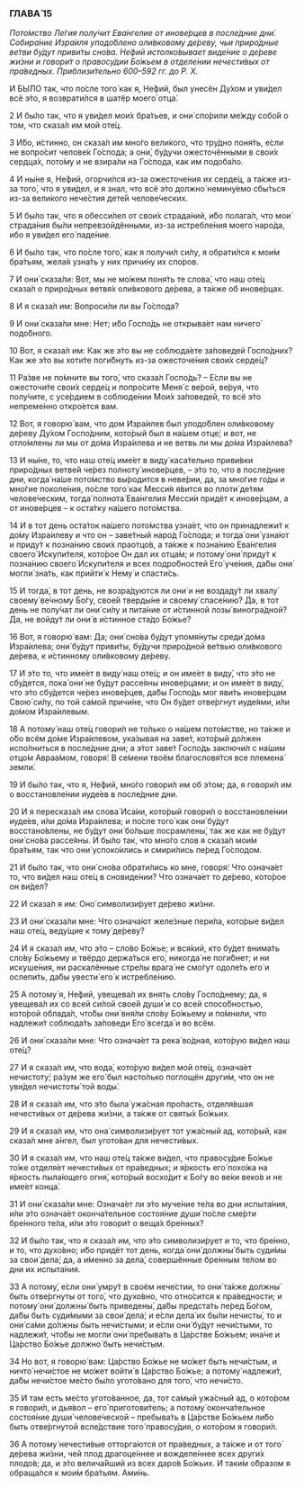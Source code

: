 ### ГЛАВА́ 15

_Пото́мство Ле́гия полу́чит Ева́нгелие от инове́рцев в после́дние дни́. Собира́ние Изра́иля уподо́блено оли́вковому де́реву, чьи приро́дные ве́тви бу́дут приви́ты сно́ва. Не́фий истолко́вывает виде́ние о де́реве жи́зни и говори́т о правосу́дии Бо́жьем в отделе́нии нечести́вых от пра́ведных. Приблизи́тельно 600–592 гг. до Р. Х._

И БЫ́ЛО так, что по́сле того́ как я, Не́фий, был унесён Ду́хом и уви́дел всё э́то, я возврати́лся в шатёр моего́ отца́.

2 И бы́ло так, что я уви́дел мои́х бра́тьев, и они́ спо́рили ме́жду собо́й о том, что сказа́л им мой оте́ц.

3 И́бо, и́стинно, он сказа́л им мно́го вели́кого, что тру́дно поня́ть, е́сли не вопро́сит челове́к Го́спода; а они́, бу́дучи ожесточёнными в свои́х сердца́х, пото́му и не взира́ли на Го́спода, как им подоба́ло.

4 И ны́не я, Не́фий, огорчи́лся из-за ожесточе́ния их серде́ц, а та́кже из-за того́, что я уви́дел, и я знал, что всё э́то должно́ немину́емо сбы́ться из-за вели́кого нече́стия дете́й челове́ческих.

5 И бы́ло так, что я обесси́лел от свои́х страда́ний, и́бо полага́л, что мои́ страда́ния бы́ли непревзойдёнными, из-за истребле́ния моего́ наро́да, ибо я уви́дел его́ паде́ние.

6 И бы́ло так, что по́сле того́, как я получи́л си́лу, я обрати́лся к мои́м бра́тьям, жела́я узна́ть у них причи́ну их спо́ров.

7 И они́ сказа́ли: Вот, мы не мо́жем поня́ть те слова́, что наш оте́ц сказа́л о приро́дных ветвя́х оли́вкового де́рева, а та́кже об инове́рцах.

8 И я сказа́л им: Вопроси́ли ли вы Го́спода?

9 И они́ сказа́ли мне: Нет; и́бо Госпо́дь не открыва́ет нам ничего́ подо́бного.

10 Вот, я сказа́л им: Как же э́то вы не соблюда́ете за́поведей Госпо́дних? Как же э́то вы хоти́те поги́бнуть из-за ожесточе́ния свои́х серде́ц?

11 Ра́зве не по́мните вы того́, что сказа́л Госпо́дь? – Е́сли вы не ожесточи́те свои́х серде́ц и попро́сите Меня́ с ве́рой, ве́руя, что полу́чите, с усе́рдием в соблюде́нии Мои́х за́поведей, то всё э́то непреме́нно откро́ется вам.

12 Вот, я говорю́ вам, что дом Изра́илев был уподо́блен оли́вковому де́реву Ду́хом Госпо́дним, кото́рый был в на́шем отце́; и вот, не отло́млены ли мы от до́ма Изра́илева и не ветвь ли мы до́ма Изра́илева?

13 И ны́не, то, что наш оте́ц име́ет в виду́ каса́тельно приви́вки приро́дных ветве́й че́рез полноту́ инове́рцев, – э́то то, что в после́дние дни, когда́ на́ше пото́мство вы́родится в неве́рии, да, за мно́гие го́ды и мно́гие поколе́ния, по́сле того́ как Месси́я я́вится во плоти́ де́тям челове́ческим, тогда́ полнота́ Ева́нгелия Месси́и придёт к инове́рцам, а от инове́рцев – к оста́тку на́шего пото́мства.

14 И в тот день оста́ток на́шего пото́мства узна́ет, что он принадлежи́т к до́му Изра́илеву и что он – заве́тный наро́д Го́спода; и тогда́ они́ узна́ют и приду́т к позна́нию свои́х праотцо́в, а та́кже к позна́нию Ева́нгелия своего́ Искупи́теля, кото́рое Он дал их отца́м; и потому́ они́ приду́т к позна́нию своего́ Искупи́теля и всех подро́бностей Его́ уче́ния, да́бы они́ могли́ зна́ть, как прийти́ к Нему́ и спасти́сь.

15 И тогда́, в тот день, не возра́дуются ли они́ и не воздаду́т ли хвалу́ своему́ ве́чному Бо́гу, свое́й тверды́не и своему́ спасе́нию? Да, в тот день не полу́чат ли они́ си́лу и пита́ние от и́стинной лозы́ виногра́дной? Да, не войду́т ли они́ в и́стинное ста́до Бо́жье?

16 Вот, я говорю́ вам: Да; они́ сно́ва бу́дут упомя́нуты среди́ до́ма Изра́илева; они́ бу́дут приви́ты, бу́дучи приро́дной ве́твью оли́вкового де́рева, к и́стинному оли́вковому де́реву.

17 И э́то то, что име́ет в виду́ наш оте́ц; и он име́ет в виду́, что э́то не сбу́дется, пока́ они́ не бу́дут рассе́яны инове́рцами; и он име́ет в виду́, что э́то сбу́дется че́рез инове́рцев, да́бы Госпо́дь мог яви́ть инове́рцам Свою́ си́лу, по той са́мой причи́не, что Он бу́дет отве́ргнут иуде́ями, и́ли до́мом Изра́илевым.

18 А потому́ наш оте́ц говори́л не то́лько о на́шем пото́мстве, но та́кже и о́бо всём до́ме Изра́илевом, ука́зывая на заве́т, кото́рый до́лжен испо́лниться в после́дние дни; а э́тот заве́т Госпо́дь заключи́л с на́шим отцо́м Авраа́мом, говоря́: В се́мени твоём благословя́тся все племена́ земли́.

19 И бы́ло так, что я, Не́фий, мно́го говори́л им об э́том; да, я говори́л им о восстановле́нии иуде́ев в после́дние дни.

20 И я пересказа́л им слова́ Иса́ии, кото́рый говори́л о восстановле́нии иуде́ев, и́ли до́ма Изра́илева; и по́сле того́ как они́ бу́дут восстано́влены, не бу́дут они́ бо́льше посрамлены́, так же как не бу́дут они́ сно́ва рассе́яны. И бы́ло так, что мно́го слов я сказа́л мои́м бра́тьям, так что они́ успоко́ились и смири́лись пе́ред Го́сподом.

21 И бы́ло так, что они́ сно́ва обрати́лись ко мне, говоря́: Что означа́ет то, что ви́дел наш оте́ц в сновиде́нии? Что означа́ет то де́рево, кото́рое он ви́дел?

22 И сказа́л я им: Оно́ символизи́рует де́рево жи́зни.

23 И они́ сказа́ли мне: Что означа́ют желе́зные пери́ла, кото́рые ви́дел наш оте́ц, веду́щие к тому́ де́реву?

24 И я сказа́л им, что э́то – сло́во Бо́жье; и вся́кий, кто бу́дет внима́ть сло́ву Бо́жьему и твёрдо держа́ться его́, никогда́ не поги́бнет; и ни искуше́ния, ни раскалённые стре́лы врага́ не смо́гут одоле́ть его́ и ослепи́ть, да́бы увести́ его́ к истребле́нию.

25 А потому́ я, Не́фий, увещева́л их внять сло́ву Госпо́днему; да, я увещева́л их со всей си́лой свое́й души́ и со всей спосо́бностью, кото́рой облада́л, что́бы они́ вня́ли сло́ву Бо́жьему и по́мнили, что надлежи́т соблюда́ть за́поведи Его́ всегда́ и во всём.

26 И они́ сказа́ли мне: Что означа́ет та река́ во́дная, кото́рую ви́дел наш оте́ц?

27 И я сказа́л им, что вода́, кото́рую ви́дел мой оте́ц, означа́ет нечистоту́; ра́зум же его́ был насто́лько поглощён други́м, что он не уви́дел нечистоты́ той воды́.

28 И я сказа́л им, что э́то была́ ужа́сная про́пасть, отделя́вшая нечести́вых от де́рева жи́зни, а та́кже от святы́х Бо́жьих.

29 И я сказа́л им, что она́ символизи́рует тот ужа́сный ад, кото́рый, как сказа́л мне а́нгел, был угото́ван для нечести́вых.

30 И я сказа́л им, что наш оте́ц та́кже ви́дел, что правосу́дие Бо́жье то́же отделя́ет нечести́вых от пра́ведных; и я́ркость его́ похо́жа на я́ркость пыла́ющего огня́, кото́рый восхо́дит к Бо́гу во ве́ки веко́в и не име́ет конца́.

31 И они́ сказа́ли мне: Означа́ет ли э́то муче́ние те́ла во дни испыта́ния, и́ли э́то означа́ет оконча́тельное состоя́ние души́ по́сле сме́рти бре́нного те́ла, и́ли э́то говори́т о веща́х бре́нных?

32 И бы́ло так, что я сказа́л им, что э́то символизи́рует и то, что бре́нно, и то, что духо́вно; и́бо придёт тот день, когда́ они́ должны́ быть суди́мы за свои́ дела́; да, а и́менно за дела́, совершённые бре́нным те́лом во дни их испыта́ния.

33 А потому́, е́сли они́ умру́т в своём нече́стии, то они́ та́кже должны́ быть отве́ргнуты от того́, что духо́вно, что отно́сится к пра́ведности; и потому́ они́ должны́ быть приведены́, да́бы предста́ть пе́ред Бо́гом, да́бы быть суди́мыми за свои́ дела́; и е́сли дела́ их бы́ли нечисты́, то и они́ са́ми до́лжны быть нечи́стыми; и е́сли они́ бу́дут нечи́стыми, то надлежи́т, что́бы не могли́ они́ пребыва́ть в Ца́рстве Бо́жьем; ина́че и Ца́рство Бо́жье должно́ быть нечи́стым.

34 Но вот, я говорю́ вам: Ца́рство Бо́жье не мо́жет быть нечи́стым, и ничто́ нечи́стое не мо́жет войти́ в Ца́рство Бо́жье; а потому́ надлежи́т, да́бы нечи́стое ме́сто бы́ло угото́вано для того́, что нечи́сто.

35 И там есть ме́сто угото́ванное, да, тот са́мый ужа́сный ад, о кото́ром я говори́л, и дья́вол – его́ приготови́тель; а потому́ оконча́тельное состоя́ние души́ челове́ческой – пребыва́ть в Ца́рстве Бо́жьем ли́бо быть отве́ргнутой всле́дствие того́ правосу́дия, о кото́ром я говори́л.

36 А потому́ нечести́вые отторга́ются от пра́ведных, а та́кже и от того́ де́рева жи́зни, чей плод драгоце́ннее и вожделе́ннее всех други́х плодо́в; да, и э́то велича́йший из всех даро́в Бо́жьих. И таки́м о́бразом я обраща́лся к мои́м бра́тьям. Ами́нь.
